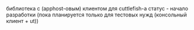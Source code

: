 библиотека с (apphost-овым) клиентом для cuttlefish-а
статус - начало разработки
(пока планируется только для тестовых нужд (консольный клиент + ut))
